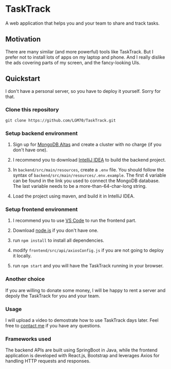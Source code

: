 # TaskTrack

A web application that helps you and your team to share and track tasks.

## Motivation

There are many similar (and more powerful) tools like TaskTrack. But I prefer not to install lots of apps on my laptop and phone. And I really dislike the ads covering parts of my screen, and the fancy-looking UIs.

## Quickstart

I don't have a personal server, so you have to deploy it yourself. Sorry for that.

### Clone this repository

`git clone https://github.com/LGM70/TaskTrack.git`

### Setup backend environment

1. Sign up for [MongoDB Altas](https://www.mongodb.com/atlas) and create a cluster with no charge (if you don't have one).

2. I recommend you to download [IntelliJ IDEA](https://www.jetbrains.com/idea/) to build the backend project.

3. In `backend/src/main/resources`, create a `.env` file. You should follow the syntax of `backend/src/main/resources/.env.example`. The first 4 variable can be found in the link you used to connect the MongoDB database. The last variable needs to be a more-than-64-char-long string.

4. Load the project using maven, and build it in IntelliJ IDEA.

### Setup frontend environment

1. I recommend you to use [VS Code](https://code.visualstudio.com/) to run the frontend part.

2. Download [node.js](https://nodejs.org/en/download) if you don't have one.

3. run `npm install` to install all dependencies.

4. modify `frontend/src/api/axiosConfig.js` if you are not going to deploy it locally.

5. run `npm start` and you will have the TaskTrack running in your browser.

### Another choice

If you are willing to donate some money, I will be happy to rent a server and depoly the TaskTrack for you and your team.

### Usage

I will upload a video to demostrate how to use TaskTrack days later. Feel free to [contact me](https://lgm70.github.io) if you have any questions.

### Frameworks used

The backend APIs are built using SpringBoot in Java, while the frontend application is developed with React.js, Bootstrap and leverages Axios for handling HTTP requests and responses.
